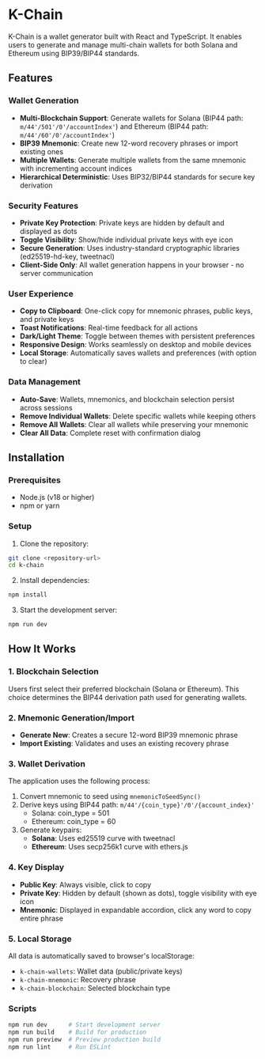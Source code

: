 # K-Chain

K-Chain is a wallet generator built with React and TypeScript. It enables users to generate and manage multi-chain wallets for both Solana and Ethereum using BIP39/BIP44 standards.

## Features

### Wallet Generation

- **Multi-Blockchain Support**: Generate wallets for Solana (BIP44 path: `m/44'/501'/0'/accountIndex'`) and Ethereum (BIP44 path: `m/44'/60'/0'/accountIndex'`)
- **BIP39 Mnemonic**: Create new 12-word recovery phrases or import existing ones
- **Multiple Wallets**: Generate multiple wallets from the same mnemonic with incrementing account indices
- **Hierarchical Deterministic**: Uses BIP32/BIP44 standards for secure key derivation

### Security Features

- **Private Key Protection**: Private keys are hidden by default and displayed as dots
- **Toggle Visibility**: Show/hide individual private keys with eye icon
- **Secure Generation**: Uses industry-standard cryptographic libraries (ed25519-hd-key, tweetnacl)
- **Client-Side Only**: All wallet generation happens in your browser - no server communication

### User Experience

- **Copy to Clipboard**: One-click copy for mnemonic phrases, public keys, and private keys
- **Toast Notifications**: Real-time feedback for all actions
- **Dark/Light Theme**: Toggle between themes with persistent preferences
- **Responsive Design**: Works seamlessly on desktop and mobile devices
- **Local Storage**: Automatically saves wallets and preferences (with option to clear)

### Data Management

- **Auto-Save**: Wallets, mnemonics, and blockchain selection persist across sessions
- **Remove Individual Wallets**: Delete specific wallets while keeping others
- **Remove All Wallets**: Clear all wallets while preserving your mnemonic
- **Clear All Data**: Complete reset with confirmation dialog

## Installation

### Prerequisites

- Node.js (v18 or higher)
- npm or yarn

### Setup

1. Clone the repository:

```bash
git clone <repository-url>
cd k-chain
```

2. Install dependencies:

```bash
npm install
```

3. Start the development server:

```bash
npm run dev
```

## How It Works

### 1. Blockchain Selection

Users first select their preferred blockchain (Solana or Ethereum). This choice determines the BIP44 derivation path used for generating wallets.

### 2. Mnemonic Generation/Import

- **Generate New**: Creates a secure 12-word BIP39 mnemonic phrase
- **Import Existing**: Validates and uses an existing recovery phrase

### 3. Wallet Derivation

The application uses the following process:

1. Convert mnemonic to seed using `mnemonicToSeedSync()`
2. Derive keys using BIP44 path: `m/44'/{coin_type}'/0'/{account_index}'`
   - Solana: coin_type = 501
   - Ethereum: coin_type = 60
3. Generate keypairs:
   - **Solana**: Uses ed25519 curve with tweetnacl
   - **Ethereum**: Uses secp256k1 curve with ethers.js

### 4. Key Display

- **Public Key**: Always visible, click to copy
- **Private Key**: Hidden by default (shown as dots), toggle visibility with eye icon
- **Mnemonic**: Displayed in expandable accordion, click any word to copy entire phrase

### 5. Local Storage

All data is automatically saved to browser's localStorage:

- `k-chain-wallets`: Wallet data (public/private keys)
- `k-chain-mnemonic`: Recovery phrase
- `k-chain-blockchain`: Selected blockchain type

### Scripts

```bash
npm run dev      # Start development server
npm run build    # Build for production
npm run preview  # Preview production build
npm run lint     # Run ESLint
```
